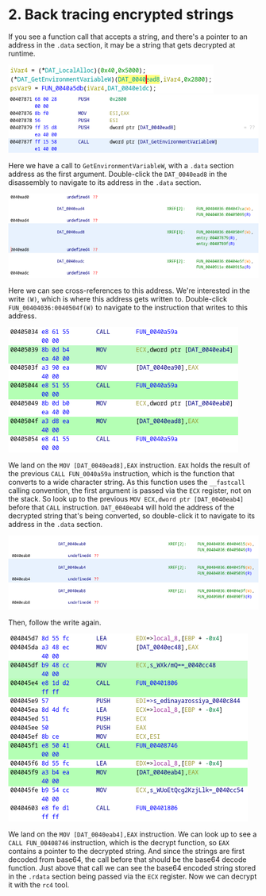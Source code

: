 # 2. Back tracing encrypted strings
If you see a function call that accepts a string, and there's a pointer to an address in the `.data` section, it may be a string that gets decrypted at runtime.

![](img/ghidra-decompilation-GetEnvironmentVariableW.png)
![](img/ghidra-disassembly-GetEnvironmentVariableW.png)

Here we have a call to `GetEnvironmentVariableW`, with a `.data` section address as the first argument.  Double-click the `DAT_0040ead8` in the disassembly to navigate to its address in the `.data` section.

![](img/ghidra-data-0040ead8.png)

Here we can see cross-references to this address. We're interested in the write `(W)`, which is where this address gets written to. Double-click `FUN_00404036:0040504f(W)` to navigate to the instruction that writes to this address.

![](img/Pasted%20image%2020230427100620.png)

We land on the `MOV [DAT_0040ead8],EAX` instruction. `EAX` holds the result of the previous `CALL FUN_0040a59a` instruction, which is the function that converts to a wide character string. As this function uses the `__fastcall` calling convention, the first argument is passed via the `ECX` register, not on the stack. So look up to the previous `MOV ECX,dword ptr [DAT_0040eab4]` before that `CALL` instruction. `DAT_0040eab4` will hold the address of the decrypted string that's being converted, so double-click it to navigate to its address in the `.data` section.

![](img/ghidra-data-0040eab4.png)

Then, follow the write again.

![](img/Pasted%20image%2020230427101014.png)

We land on the `MOV [DAT_0040eab4],EAX` instruction. We can look up to see a `CALL FUN_00408746` instruction, which is the decrypt function, so `EAX` contains a pointer to the decrypted string. And since the strings are first decoded from base64, the call before that should be the base64 decode function. Just above that call we can see the base64 encoded string stored in the `.rdata` section being passed via the `ECX` register. Now we can decrypt it with the `rc4` tool.